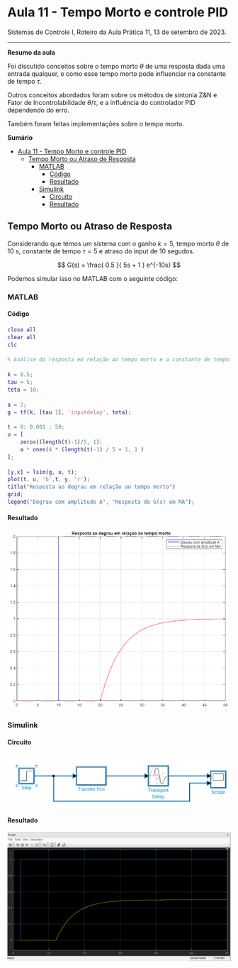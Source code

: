 # Aula 11 - Tempo Morto e controle PID

Sistemas de Controle I, Roteiro da Aula Prática 11, 13 de setembro de 2023.

---

**Resumo da aula**

Foi discutido conceitos sobre o tempo morto $\theta$ de uma resposta dada uma entrada qualquer, e como esse tempo morto pode influenciar na constante de tempo $\tau$. 

Outros conceitos abordados foram sobre os métodos de sintonia Z&N e Fator de Incontrolabilidade $\theta / \tau$, e a influência do controlador PID dependendo do erro.

Também foram feitas implementações sobre o tempo morto.

**Sumário**
- [Aula 11 - Tempo Morto e controle PID](#aula-11---tempo-morto-e-controle-pid)
  - [Tempo Morto ou Atraso de Resposta](#tempo-morto-ou-atraso-de-resposta)
    - [MATLAB](#matlab)
      - [Código](#código)
      - [Resultado](#resultado)
    - [Simulink](#simulink)
      - [Circuito](#circuito)
      - [Resultado](#resultado-1)

## Tempo Morto ou Atraso de Resposta

Considerando que temos um sistema com o ganho $k = 5$, tempo morto $\theta$ de 10 s, constante de tempo $\tau = 5$ e atraso do input de 10 segudos.

$$ G(s) = \frac{ 0.5 }{ 5s + 1 } e^{-10s} $$

Podemos simular isso no MATLAB com o seguinte código:

### MATLAB

#### Código

```MATLAB
close all
clear all
clc
 
% Análise da resposta em relação ao tempo morto e a constante de tempo.

k = 0.5;
tau = 5;
teta = 10;

a = 2;
g = tf(k, [tau 1], 'inputdelay', teta);

t = 0: 0.001 : 50;
u = [ 
    zeros((length(t)-1)/5, 1); 
    a * ones(4 * (length(t)-1) / 5 + 1, 1 )
];

[y,x] = lsim(g, u, t);
plot(t, u, 'b',t, y, 'r');
title("Resposta ao degrau em relação ao tempo morto")
grid;
legend("Degrau com amplitude A", "Resposta de G(s) em MA");
```

#### Resultado

![Resposta ao degrau em relação ao tempo morto](imgs/resposta-tempo-morto.png)

### Simulink

#### Circuito

![Circuito no simulink](imgs/simulink.png)

#### Resultado

![Alt text](imgs/resposta-tempo-morto2.png)

